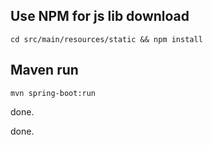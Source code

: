 
## Use NPM for js lib download
`cd src/main/resources/static && npm install`

## Maven run
`mvn spring-boot:run`

done.

done.



